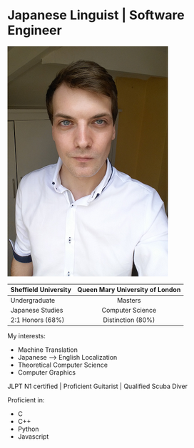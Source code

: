 # Japanese Linguist | Software Engineer 
![coverimg](me_small.png) 

| Sheffield University | Queen Mary University of London 
|:--------             |:-------:
| Undergraduate        | Masters   
| Japanese Studies     | Computer Science   
| 2:1 Honors (68%)     | Distinction (80%)     


My interests:
  * Machine Translation
  * Japanese --> English Localization 
  * Theoretical Computer Science
  * Computer Graphics    

JLPT N1 certified | Proficient Guitarist | Qualified Scuba Diver

Proficient in: 
 * C
 * C++
 * Python 
 * Javascript
